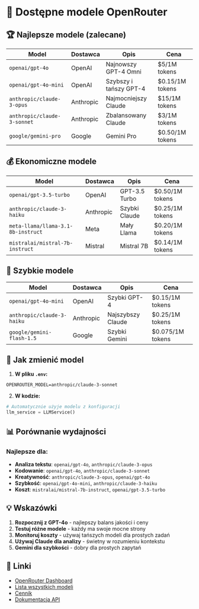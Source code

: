 # 🤖 Dostępne modele OpenRouter

## 🏆 Najlepsze modele (zalecane)

| Model | Dostawca | Opis | Cena |
|-------|----------|------|------|
| `openai/gpt-4o` | OpenAI | Najnowszy GPT-4 Omni | $5/1M tokens |
| `openai/gpt-4o-mini` | OpenAI | Szybszy i tańszy GPT-4 | $0.15/1M tokens |
| `anthropic/claude-3-opus` | Anthropic | Najmocniejszy Claude | $15/1M tokens |
| `anthropic/claude-3-sonnet` | Anthropic | Zbalansowany Claude | $3/1M tokens |
| `google/gemini-pro` | Google | Gemini Pro | $0.50/1M tokens |

## 💰 Ekonomiczne modele

| Model | Dostawca | Opis | Cena |
|-------|----------|------|------|
| `openai/gpt-3.5-turbo` | OpenAI | GPT-3.5 Turbo | $0.50/1M tokens |
| `anthropic/claude-3-haiku` | Anthropic | Szybki Claude | $0.25/1M tokens |
| `meta-llama/llama-3.1-8b-instruct` | Meta | Mały Llama | $0.20/1M tokens |
| `mistralai/mistral-7b-instruct` | Mistral | Mistral 7B | $0.14/1M tokens |

## 🚀 Szybkie modele

| Model | Dostawca | Opis | Cena |
|-------|----------|------|------|
| `openai/gpt-4o-mini` | OpenAI | Szybki GPT-4 | $0.15/1M tokens |
| `anthropic/claude-3-haiku` | Anthropic | Najszybszy Claude | $0.25/1M tokens |
| `google/gemini-flash-1.5` | Google | Szybki Gemini | $0.075/1M tokens |

## 🔧 Jak zmienić model

1. **W pliku `.env`:**
```env
OPENROUTER_MODEL=anthropic/claude-3-sonnet
```

2. **W kodzie:**
```python
# Automatycznie użyje modelu z konfiguracji
llm_service = LLMService()
```

## 📊 Porównanie wydajności

### Najlepsze dla:
- **Analiza tekstu**: `openai/gpt-4o`, `anthropic/claude-3-opus`
- **Kodowanie**: `openai/gpt-4o`, `anthropic/claude-3-sonnet`
- **Kreatywność**: `anthropic/claude-3-opus`, `openai/gpt-4o`
- **Szybkość**: `openai/gpt-4o-mini`, `anthropic/claude-3-haiku`
- **Koszt**: `mistralai/mistral-7b-instruct`, `openai/gpt-3.5-turbo`

## 💡 Wskazówki

1. **Rozpocznij z GPT-4o** - najlepszy balans jakości i ceny
2. **Testuj różne modele** - każdy ma swoje mocne strony
3. **Monitoruj koszty** - używaj tańszych modeli dla prostych zadań
4. **Używaj Claude dla analizy** - świetny w rozumieniu kontekstu
5. **Gemini dla szybkości** - dobry dla prostych zapytań

## 🔗 Linki

- [OpenRouter Dashboard](https://openrouter.ai/keys)
- [Lista wszystkich modeli](https://openrouter.ai/models)
- [Cennik](https://openrouter.ai/pricing)
- [Dokumentacja API](https://openrouter.ai/docs) 